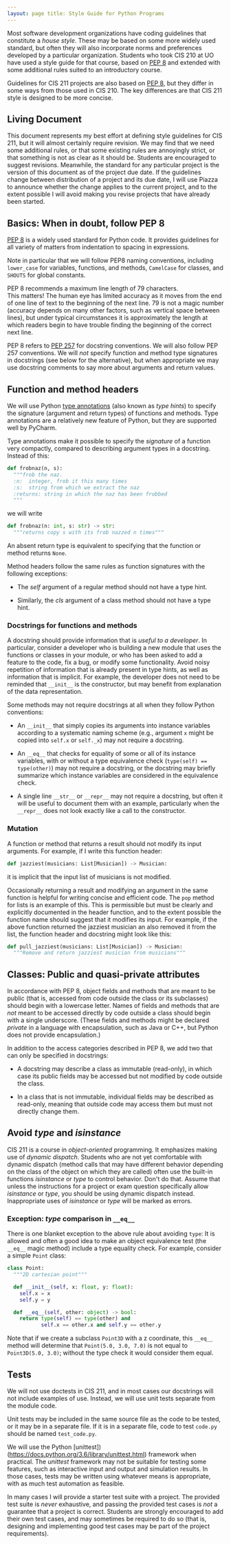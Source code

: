 ```yaml
---
layout: page title: Style Guide for Python Programs
---
```


Most software development organizations have coding guidelines that
constitute a _house style_. These may be based on some more widely used
standard, but often they will also incorporate norms and preferences
developed by a particular organization. Students who took CIS 210 at UO
have used a style guide for that course, based on
[PEP 8](https://www.python.org/dev/peps/pep-0008/) and extended with
some additional rules suited to an introductory course.

Guidelines for CIS 211 projects are also based on
[PEP 8](https://www.python.org/dev/peps/pep-0008/), but they differ in
some ways from those used in CIS 210. The key differences are that CIS
211 style is designed to be more concise.

## Living Document

This document represents my best effort at defining style guidelines for
CIS 211, but it will almost certainly require revision. We may find that
we need some additional rules, or that some existing rules are
annoyingly strict, or that something is not as clear as it should be.
Students are encouraged to suggest revisions. Meanwhile, the standard
for any particular project is the version of this document as of the
project due date. If the guidelines change between distribution of a
project and its due date, I will use Piazza to announce whether the
change applies to the current project, and to the extent possible I will
avoid making you revise projects that have already been started.

## Basics: When in doubt, follow PEP 8

[PEP 8](https://www.python.org/dev/peps/pep-0008/)
is a widely used standard for Python code. It provides guidelines for
all variety of matters from indentation to spacing in expressions.

Note in particular that we will follow PEP8 naming conventions,
including `lower_case` for variables, functions, and methods,
`CamelCase` for classes, and `SHOUTS` for global constants.

PEP 8 recommends a maximum line length of 79 characters.  
This matters!  The human eye has limited accuracy as it moves from the
end of one line of text to the beginning of the next line. 79 is not a
magic number (accuracy depends on many other factors, such as vertical
space between lines), but under typical circumstances it is
approximately the length at which readers begin to have trouble finding
the beginning of the correct next line.

PEP 8 refers to
[PEP 257](https://www.python.org/dev/peps/pep-0257/) for docstring
conventions. We will also follow PEP 257 conventions. We will _not_
specify function and method type signatures in docstrings (see below for
the alternative), but when appropriate we may use docstring comments to
say more about arguments and return values.

## Function and method headers

We will use Python
[type annotations](https://www.python.org/dev/peps/pep-0484/)
(also known as _type hints_) to specify the signature (argument and
return types) of functions and methods. Type annotations are a
relatively new feature of Python, but they are supported well by
PyCharm.

Type annotations make it possible to specify the
_signature_ of a function very compactly, compared to describing
argument types in a docstring. Instead of this:

```python
def frobnaz(n, s):
  """frob the naz.
  :n:  integer, frob it this many times
  :s:  string from which we extract the naz
  :returns: string in which the naz has been frobbed
  """
```

we will write

```python
def frobnaz(n: int, s: str) -> str:
  """returns copy s with its frob nazzed n times"""
```

An absent return type is equivalent to specifying that the function or
method returns `None`.

Method headers follow the same rules as function signatures with the
following exceptions:

* The _self_ argument of a regular method should not have a type hint.

* Similarly, the _cls_ argument of a class method should not have a type
  hint.

### Docstrings for functions and methods

A docstring should provide information that is *useful to a developer*.
In particular, consider a developer who is building a new module that
uses the functions or classes in your module, or who has been asked to
add a feature to the code, fix a bug, or modify some functionality.
Avoid noisy repetition of information that is already present in type
hints, as well as information that is implicit. For example, the
developer does not need to be reminded that `__init__` is the
constructor, but may benefit from explanation of the data
representation.

Some methods may not require docstrings at all when they follow Python
conventions:

* An `__init__` that simply copies its arguments into instance variables
  according to a systematic naming scheme (e.g., argument `x` might be
  copied into `self.x` or `self._x`) may not require a docstring.

* An `__eq__` that checks for equality of some or all of its instance
  variables, with or without a type equivalence check
  (`type(self) == type(other)`) may not require a docstring, or the
  docstring may briefly summarize which instance variables are
  considered in the equivalence check.

* A single line `__str__` or `__repr__` may not require a docstring, but
  often it will be useful to document them with an example, particularly
  when the `__repr__` does not look exactly like a call to the
  constructor.

### Mutation

A function or method that returns a result should not modify its input
arguments. For example, if I write this function header:

```python
def jazziest(musicians: List[Musician]) -> Musician:
```

it is implicit that the input list of musicians is not modified.

Occasionally returning a result and modifying an argument in the same
function is helpful for writing concise and efficient code. The
`pop` method for lists is an example of this. This is permissible but
must be clearly and explicitly documented in the header function, and to
the extent possible the function name should suggest that it modifies
its input. For example, if the above function returned the jazziest
musician an also removed it from the list, the function header and
docstring might look like this:

```python
def pull_jazziest(musicians: List[Musician]) -> Musician:
  """Remove and return jazziest musician from musicians"""
```

## Classes: Public and quasi-private attributes

In accordance with PEP 8, object fields and methods that are meant to be
public (that is, accessed from code outside the class or its subclasses)
should begin with a lowercase letter. Names of fields and methods that
are _not_ meant to be accessed directly by code outside a class should
begin with a single underscore. (These fields and methods might be
declared _private_ in a language with encapsulation, such as Java or
C++, but Python does not provide encapsulation.)

In addition to the access categories described in PEP 8, we add two that
can only be specified in docstrings:

* A docstring may describe a class as immutable (read-only), in which
  case its public fields may be accessed but not modified by code
  outside the class.

* In a class that is not immutable, individual fields may be described
  as read-only, meaning that outside code may access them but must not
  directly change them.

## Avoid _type_ and _isinstance_

CIS 211 is a course in _object-oriented_ programming. It emphasizes
making use of _dynamic dispatch_. Students who are not yet comfortable
with dynamic dispatch (method calls that may have different behavior
depending on the class of the object on which they are called) often use
the built-in functions _isinstance_ or _type_ to control behavior. Don't
do that. Assume that unless the instructions for a project or exam
question specifically allow
_isinstance_ or _type_, you should be using dynamic dispatch instead.
Inappropriate uses of _isinstance_
or _type_ will be marked as errors.

### Exception: _type_ comparison in `__eq__`

There is one blanket exception to the above rule about avoiding
`type`:  It is allowed and often a good idea to make an object
equivalence test (the `__eq__` magic method) include a type equality
check. For example, consider a simple `Point` class:

```python
class Point:
  """2D cartesian point"""

  def __init__(self, x: float, y: float):
    self.x = x
    self.y = y

  def __eq__(self, other: object) -> bool:
    return type(self) == type(other) and
           self.x == other.x and self.y == other.y
```

Note that if we create a subclass `Point3D` with a z coordinate, this
`__eq__` method will determine that `Point(5.0, 3.0, 7.0)` is not equal
to
`Point3D(5.0, 3.0)`; without the type check it would consider them
equal.

## Tests

We will not use doctests in CIS 211, and in most cases our docstrings
will not include examples of use. Instead, we will use unit tests
separate from the module code.

Unit tests may be included in the same source file as the code to be
tested, or it may be in a separate file. If it is in a separate file,
code to test `code.py` should be named
`test_code.py`.

We will use the Python
[unittest])(https://docs.python.org/3.6/library/unittest.html)
framework when practical. The _unittest_ framework may not be suitable
for testing some features, such as interactive input and output and
simulation results. In those cases, tests may be written using whatever
means is appropriate, with as much test automation as feasible.

In many cases I will provide a starter test suite with a project. The
provided test suite is _never_ exhaustive, and passing the provided test
cases is _not_ a guarantee that a project is correct. Students are
strongly encouraged to add their own test cases, and may sometimes be
required to do so (that is, designing and implementing good test cases
may be part of the project requirements). 


